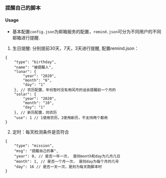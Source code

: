 ### 提醒自己的脚本

#### Usage
- 基本配置`config.json`为邮箱服务的配置，`remind.json`可分为不同用户的不同邮箱进行提醒.
1. 生日提醒: 分别提前30天，7天，3天进行提醒, 配置remind.json：
```
{
    "type": "birthday",
    "name": "被提醒人",
    "lunar": {
        "year": "2020",
        "month": "6",
        "day": "1"
    }, // 农历配置，年份暂时没有用闰月的话会提醒前一个月的
    "solar": {
        "year": "2020",
        "month": "10",
        "day": "1"
    }, // 新历配置，同农历
    "use": 1 // 1使用农历，2使用新历，不支持两个都用
}
```
2. 定时：每天检测条件是否符合
```
{
    "type": "mission",
    "msg": "提醒自己的事",
    "year": 0, // 是否一年一次， 是则month和day为几月几日
    "month": 1, // 是否一个月一次， 是则day为每个月的几号
    "day": 16 // 是否一天一次，是则为每天跑脚本时
}
```
